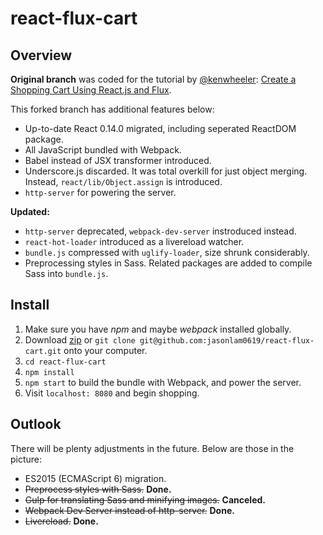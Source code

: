 react-flux-cart
===============

## Overview

**Original branch** was coded for the tutorial by [@kenwheeler](https://twitter.com/ken_wheeler): [Create a Shopping Cart Using React.js and Flux](https://scotch.io/tutorials/creating-a-simple-shopping-cart-with-react-js-and-flux).

This forked branch has additional features below:

* Up-to-date React 0.14.0 migrated, including seperated ReactDOM package.
* All JavaScript bundled with Webpack.
* Babel instead of JSX transformer introduced.
* Underscore.js discarded. It was total overkill for just object merging. Instead, `react/lib/Object.assign` is introduced.
* `http-server` for powering the server.

**Updated:**

* `http-server` deprecated, `webpack-dev-server` instroduced instead.
* `react-hot-loader` introduced as a livereload watcher.
* `bundle.js` compressed with `uglify-loader`, size shrunk considerably.
* Preprocessing styles in Sass. Related packages are added to compile Sass into `bundle.js`.

## Install

1. Make sure you have *npm* and maybe *webpack* installed globally.
2. Download [zip](https://github.com/jasonlam0619/react-flux-cart/archive/master.zip) or `git clone git@github.com:jasonlam0619/react-flux-cart.git` onto your computer.
2. `cd react-flux-cart`
3. `npm install`
4. `npm start` to build the bundle with Webpack, and power the server.
5. Visit `localhost: 8080` and begin shopping.

## Outlook

There will be plenty adjustments in the future. Below are those in the picture:

* ES2015 (ECMAScript 6) migration.
* ~~Preprocess styles with Sass.~~ **Done.**
* ~~Gulp for translating Sass and minifying images.~~ **Canceled.**
* ~~Webpack Dev Server instead of http-server.~~ **Done.**
* ~~Livereload.~~ **Done.**
